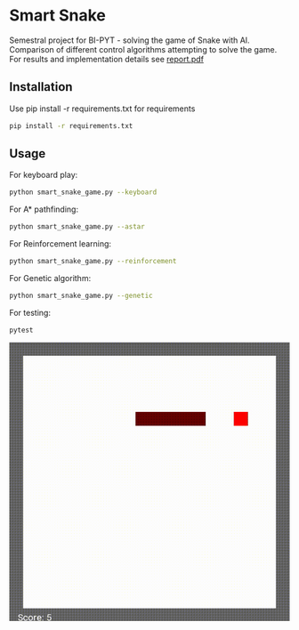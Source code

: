 # Smart Snake

Semestral project for BI-PYT - solving the game of Snake with AI. Comparison of different control algorithms attempting to solve the game. For results and implementation details see [report.pdf](https://github.com/kosorpet/smart-snake/blob/main/report.pdf)

## Installation

Use pip install -r requirements.txt for requirements 

```bash
pip install -r requirements.txt
```

## Usage
For keyboard play:

```bash
python smart_snake_game.py --keyboard
```

For A* pathfinding:
```bash
python smart_snake_game.py --astar
```

For Reinforcement learning:
```bash
python smart_snake_game.py --reinforcement
```

For Genetic algorithm:
```bash
python smart_snake_game.py --genetic
```

For testing:
```bash
pytest
```

![snake](https://github.com/kosorpet/smart-snake/blob/main/gif/snake.gif)

